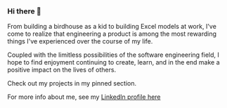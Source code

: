 ### Hi there 👋
From building a birdhouse as a kid to building Excel models at work, I've come to realize that engineering a product is among the most rewarding things I've experienced over the course of my life. 

Coupled with the limitless possibilities of the software engineering field, I hope to find enjoyment continuing to create, learn, and in the end make a positive impact on the lives of others.

Check out my projects in my pinned section.

For more info about me, see my [LinkedIn profile here](https://www.linkedin.com/in/kevin-h-zhang/)

<!--
**khz538/khz538** is a ✨ _special_ ✨ repository because its `README.md` (this file) appears on your GitHub profile.

Here are some ideas to get you started:

- 🔭 I’m currently working on ...
- 🌱 I’m currently learning ...
- 👯 I’m looking to collaborate on ...
- 🤔 I’m looking for help with ...
- 💬 Ask me about ...
- 📫 How to reach me: ...
- 😄 Pronouns: ...
- ⚡ Fun fact: ...
-->
